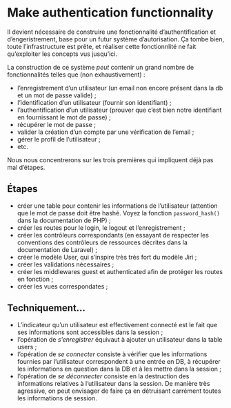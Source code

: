 # Make authentication functionnality

Il devient nécessaire de construire une fonctionnalité d’authentification et d’engeristrement, base pour un futur système d’autorisation. Ça tombe bien, toute l’infrastructure est prête, et réaliser cette fonctionnlité ne fait qu’exploiter les concepts vus jusqu’ici.

La construction de ce système *peut* contenir un grand nombre de fonctionnalités telles que (non exhaustivement) : 
- l’enregistrement d’un utilisateur (un email non encore présent dans la db et un mot de passe valide) ;
- l’identification d’un utilisateur (fournir son identifiant) ;
- l’authentification d’un utilisateur (prouver que c’est bien notre identifiant en fournissant le mot de passe) ;
- récupérer le mot de passe ;
- valider la création d’un compte par une vérification de l’email ;
- gérer le profil de l’utilisateur ;
- etc.

Nous nous concentrerons sur les trois premières qui impliquent déjà pas mal d’étapes.

## Étapes

- créer une table pour contenir les informations de l’utilisateur (attention que le mot de passe doit être hashé. Voyez la fonction `password_hash()` dans la documentation de PHP) ;
- créer les routes pour le login, le logout et l’enregistrement ;
- créer les contrôleurs correspondants (en essayant de respecter les conventions des contrôleurs de ressources décrites dans la documentation de Laravel) ;
- créer le modèle User, qui s’inspire très très fort du modèle Jiri ;
- créer les validations nécessaires ;
- créer les middlewares guest et authenticated afin de protéger les routes en fonction ;
- créer les vues correspondates ;

## Techniquement…

- L’indicateur qu’un utilisateur est effectivement connecté est le fait que ses informations sont accessibles dans la session ;
- l’opération de *s’enregistrer* équivaut à ajouter un utilisateur dans la table users ;
- l’opération de *se connecter* consiste à vérifier que les informations fournies par l’utilisateur correspondent à une entrée en DB, à récupérer les informations en question dans la DB et à les mettre dans la session ;
- l’opération de *se déconnecter* consiste en la destruction des informations relatives à l’utilisateur dans la session. De manière très agressive, on peut envisager de faire ça en détruisant carrément toutes les informations de session.
